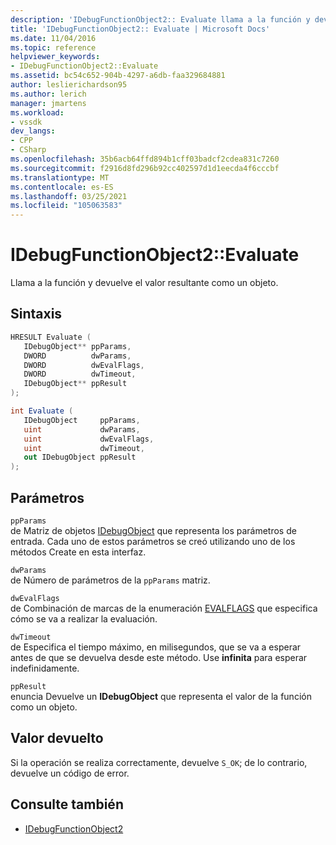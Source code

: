 ```yaml
---
description: 'IDebugFunctionObject2:: Evaluate llama a la función y devuelve el valor resultante como un objeto.'
title: 'IDebugFunctionObject2:: Evaluate | Microsoft Docs'
ms.date: 11/04/2016
ms.topic: reference
helpviewer_keywords:
- IDebugFunctionObject2::Evaluate
ms.assetid: bc54c652-904b-4297-a6db-faa329684881
author: leslierichardson95
ms.author: lerich
manager: jmartens
ms.workload:
- vssdk
dev_langs:
- CPP
- CSharp
ms.openlocfilehash: 35b6acb64ffd894b1cff03badcf2cdea831c7260
ms.sourcegitcommit: f2916d8fd296b92cc402597d1d1eecda4f6cccbf
ms.translationtype: MT
ms.contentlocale: es-ES
ms.lasthandoff: 03/25/2021
ms.locfileid: "105063583"
---
```

# <a name="idebugfunctionobject2evaluate"></a>IDebugFunctionObject2::Evaluate
Llama a la función y devuelve el valor resultante como un objeto.

## <a name="syntax"></a>Sintaxis

```cpp
HRESULT Evaluate (
   IDebugObject** ppParams,
   DWORD          dwParams,
   DWORD          dwEvalFlags,
   DWORD          dwTimeout,
   IDebugObject** ppResult
);
```

```csharp
int Evaluate (
   IDebugObject     ppParams,
   uint             dwParams,
   uint             dwEvalFlags,
   uint             dwTimeout,
   out IDebugObject ppResult
);
```

## <a name="parameters"></a>Parámetros
`ppParams`\
de Matriz de objetos [IDebugObject](../../../extensibility/debugger/reference/idebugobject.md) que representa los parámetros de entrada. Cada uno de estos parámetros se creó utilizando uno de los métodos Create en esta interfaz.

`dwParams`\
de Número de parámetros de la `ppParams` matriz.

`dwEvalFlags`\
de Combinación de marcas de la enumeración [EVALFLAGS](../../../extensibility/debugger/reference/evalflags.md) que especifica cómo se va a realizar la evaluación.

`dwTimeout`\
de Especifica el tiempo máximo, en milisegundos, que se va a esperar antes de que se devuelva desde este método. Use **infinita** para esperar indefinidamente.

`ppResult`\
enuncia Devuelve un **IDebugObject** que representa el valor de la función como un objeto.

## <a name="return-value"></a>Valor devuelto
 Si la operación se realiza correctamente, devuelve `S_OK`; de lo contrario, devuelve un código de error.

## <a name="see-also"></a>Consulte también
- [IDebugFunctionObject2](../../../extensibility/debugger/reference/idebugfunctionobject2.md)
